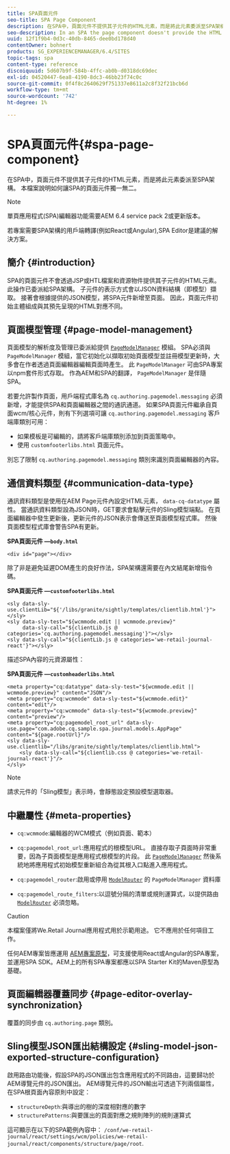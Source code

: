 ```yaml
---
title: SPA頁面元件
seo-title: SPA Page Component
description: 在SPA中，頁面元件不提供其子元件的HTML元素，而是將此元素委派至SPA架構。 本檔案說明如何讓SPA的頁面元件獨一無二。
seo-description: In an SPA the page component doesn't provide the HTML elements of its child components, but instead delegates this to the SPA framework. This document explains how this makes the page component of an SPA unique.
uuid: 12f1f9b4-0d3c-40db-8465-dee0bd178d40
contentOwner: bohnert
products: SG_EXPERIENCEMANAGER/6.4/SITES
topic-tags: spa
content-type: reference
discoiquuid: 5d607b9f-584b-4ffc-ab0b-d0318dc69dec
exl-id: 04520447-6ea8-4190-8dc3-46bb23f74c0c
source-git-commit: 0f4f8c2640629f751337e8611a2c8f32f21bcb6d
workflow-type: tm+mt
source-wordcount: '742'
ht-degree: 1%

---
```


# SPA頁面元件{#spa-page-component}

在SPA中，頁面元件不提供其子元件的HTML元素，而是將此元素委派至SPA架構。 本檔案說明如何讓SPA的頁面元件獨一無二。

>[!NOTE]
>
>單頁應用程式(SPA)編輯器功能需要AEM 6.4 service pack 2或更新版本。
>
>若專案需要SPA架構的用戶端轉譯(例如React或Angular),SPA Editor是建議的解決方案。

## 簡介 {#introduction}

SPA的頁面元件不會透過JSP或HTL檔案和資源物件提供其子元件的HTML元素。 此操作已委派給SPA架構。 子元件的表示方式會以JSON資料結構（即模型）擷取。 接著會根據提供的JSON模型，將SPA元件新增至頁面。 因此，頁面元件初始主體組成與其預先呈現的HTML對應不同。

## 頁面模型管理 {#page-model-management}

頁面模型的解析度及管理已委派給提供 [ `PageModelManager`](/help/sites-developing/spa-blueprint.md#pagemodelmanager) 模組。 SPA必須與 `PageModelManager` 模組，當它初始化以擷取初始頁面模型並註冊模型更新時，大多會在作者透過頁面編輯器編輯頁面時產生。 此 `PageModelManager` 可由SPA專案以npm套件形式存取。 作為AEM和SPA的翻譯， `PageModelManager` 是伴隨SPA。

若要允許製作頁面，用戶端程式庫名為 `cq.authoring.pagemodel.messaging` 必須新增，才能提供SPA和頁面編輯器之間的通訊通道。 如果SPA頁面元件繼承自頁面wcm/核心元件，則有下列選項可讓 `cq.authoring.pagemodel.messaging` 客戶端庫類別可用：

* 如果模板是可編輯的，請將客戶端庫類別添加到頁面策略中。
* 使用 `customfooterlibs.html` 頁面元件。

別忘了限制 `cq.authoring.pagemodel.messaging` 類別來識別頁面編輯器的內容。

## 通信資料類型 {#communication-data-type}

通訊資料類型是使用在AEM Page元件內設定HTML元素， `data-cq-datatype` 屬性。 當通訊資料類型設為JSON時，GET要求會點擊元件的Sling模型端點。 在頁面編輯器中發生更新後，更新元件的JSON表示會傳送至頁面模型程式庫。 然後頁面模型程式庫會警告SPA有更新。

**SPA頁面元件 —`body.html`**

```
<div id="page"></div>
```

除了非是避免延遲DOM產生的良好作法，SPA架構還需要在內文結尾新增指令碼。

**SPA頁面元件 —`customfooterlibs.html`**

```
<sly data-sly-use.clientLib="${'/libs/granite/sightly/templates/clientlib.html'}"></sly>
<sly data-sly-test="${wcmmode.edit || wcmmode.preview}"
     data-sly-call="${clientLib.js @ categories='cq.authoring.pagemodel.messaging'}"></sly>
<sly data-sly-call="${clientLib.js @ categories='we-retail-journal-react'}"></sly>
```

描述SPA內容的元資源屬性：

**SPA頁面元件 —`customheaderlibs.html`**

```
<meta property="cq:datatype" data-sly-test="${wcmmode.edit || wcmmode.preview}" content="JSON"/>
<meta property="cq:wcmmode" data-sly-test="${wcmmode.edit}" content="edit"/>
<meta property="cq:wcmmode" data-sly-test="${wcmmode.preview}" content="preview"/>
<meta property="cq:pagemodel_root_url" data-sly-use.page="com.adobe.cq.sample.spa.journal.models.AppPage" content="${page.rootUrl}"/>
<sly data-sly-use.clientlib="/libs/granite/sightly/templates/clientlib.html">
    <sly data-sly-call="${clientlib.css @ categories='we-retail-journal-react'}"/>
</sly>
```

>[!NOTE]
>
>請求元件的「Sling模型」表示時，會靜態設定預設模型選取器。

## 中繼屬性 {#meta-properties}

* `cq:wcmmode`:編輯器的WCM模式（例如頁面、範本）
* `cq:pagemodel_root_url`:應用程式的根模型URL。 直接存取子頁面時非常重要，因為子頁面模型是應用程式根模型的片段。 此 [`PageModelManager`](/help/sites-developing/spa-page-component.md) 然後系統地將應用程式初始模型重新組合為從其根入口點進入應用程式。

* `cq:pagemodel_router`:啟用或停用 [`ModelRouter`](/help/sites-developing/spa-routing.md) 的 `PageModelManager` 資料庫

* `cq:pagemodel_route_filters`:以逗號分隔的清單或規則運算式，以提供路由 [`ModelRouter`](/help/sites-developing/spa-routing.md) 必須忽略。

>[!CAUTION]
>
>本檔案僅將We.Retail Journal應用程式用於示範用途。 它不應用於任何項目工作。
>
>任何AEM專案皆應運用 [AEM專案原型](https://experienceleague.adobe.com/docs/experience-manager-core-components/using/developing/archetype/overview.html?lang=zh-Hant)，可支援使用React或Angular的SPA專案，並運用SPA SDK。AEM上的所有SPA專案都應以SPA Starter Kit的Maven原型為基礎。

## 頁面編輯器覆蓋同步 {#page-editor-overlay-synchronization}

覆蓋的同步由 `cq.authoring.page` 類別。

## Sling模型JSON匯出結構設定 {#sling-model-json-exported-structure-configuration}

啟用路由功能後，假設SPA的JSON匯出包含應用程式的不同路由，這要歸功於AEM導覽元件的JSON匯出。 AEM導覽元件的JSON輸出可透過下列兩個屬性，在SPA根頁面內容原則中設定：

* `structureDepth`:與導出的樹的深度相對應的數字
* `structurePatterns`:與要匯出的頁面對應之規則陣列的規則運算式

這可顯示在以下的SPA範例內容中： `/conf/we-retail-journal/react/settings/wcm/policies/we-retail-journal/react/components/structure/page/root`.
